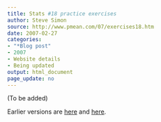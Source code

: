 ```yaml
---
title: Stats #18 practice exercises
author: Steve Simon
source: http://www.pmean.com/07/exercises18.htm
date: 2007-02-27
categories:
- "*Blog post"
- 2007
- Website details
- Being updated
output: html_document
page_update: no
---
```


(To be added)

<!---More--->

Earlier versions are [here][sim1] and [here][sim2].

[sim1]: http://www.pmean.com/07/exercises18.htm
[sim2]: http://new.pmean.com/exercises18/
